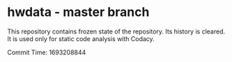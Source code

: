 # hwdata - master branch

This repository contains frozen state of the repository.
Its history is cleared. It is used only for static code
analysis with Codacy.

Commit Time: 1693208844